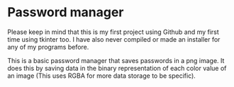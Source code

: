 # Password manager
Please keep in mind that this is my first project using Github and my first time using tkinter too. I have also never compiled or made an installer for any of my programs before.

This is a basic password manager that saves passwords in a png image. It does this by saving data in the binary representation of each color value of an image (This uses RGBA for more data storage to be specific).
